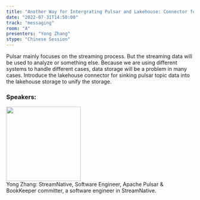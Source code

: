 ```yaml
---
title: "Another Way for Intergrating Pulsar and Lakehouse: Connector for Sinking Pulsar Topic Data into the Lakehouse Storage"
date: "2022-07-31T14:50:00"
track: "messaging"
room: "A"
presenters: "Yong Zhang"
stype: "Chinese Session"
---
```

Pulsar mainly focuses on the streaming process. But the streaming data will be used to analyze or something else. Because we are using different systems to handle different cases, data storage will be a problem in many cases. Introduce the lakehouse connector for sinking pulsar topic data into the lakehouse storage to unify the storage.
 ### Speakers: 
 <img src="images/speaker/1207.png" width="200" /><br>Yong Zhang: StreamNative, Software Engineer, Apache Pulsar & BookKeeper committer, a software engineer in StreamNative.

 